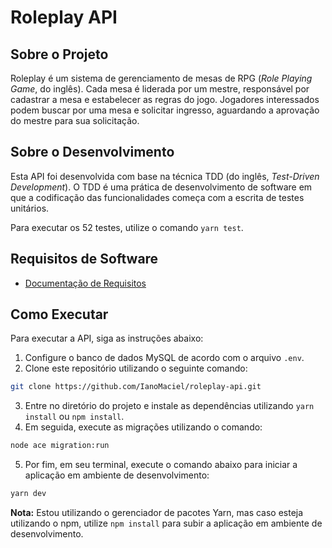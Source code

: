 
# Roleplay API

## Sobre o Projeto

Roleplay é um sistema de gerenciamento de mesas de RPG (*Role Playing Game*, do inglês). Cada mesa é liderada por um mestre, responsável por cadastrar a mesa e estabelecer as regras do jogo. Jogadores interessados podem buscar por uma mesa e solicitar ingresso, aguardando a aprovação do mestre para sua solicitação.


## Sobre o Desenvolvimento
Esta API foi desenvolvida com base na técnica TDD (do inglês, *Test-Driven Development*). O TDD é uma prática de desenvolvimento de software em que a codificação das funcionalidades começa com a escrita de testes unitários.

Para executar os 52 testes, utilize o comando `yarn test`.

## Requisitos de Software

- [Documentação de Requisitos](https://whimsical.com/requisitos-de-software-BKqDWQNZLs1b5gCjFpuXMg)

## Como Executar

Para executar a API, siga as instruções abaixo:

1. Configure o banco de dados MySQL de acordo com o arquivo `.env`.
2. Clone este repositório utilizando o seguinte comando:

```bash
git clone https://github.com/IanoMaciel/roleplay-api.git
```

3. Entre no diretório do projeto e instale as dependências utilizando `yarn install` ou `npm install`.
4. Em seguida, execute as migrações utilizando o comando:

```bash
node ace migration:run
```

5. Por fim, em seu terminal, execute o comando abaixo para iniciar a aplicação em ambiente de desenvolvimento:

```bash
yarn dev
```

**Nota:** Estou utilizando o gerenciador de pacotes Yarn, mas caso esteja utilizando o npm, utilize `npm install` para subir a aplicação em ambiente de desenvolvimento.
